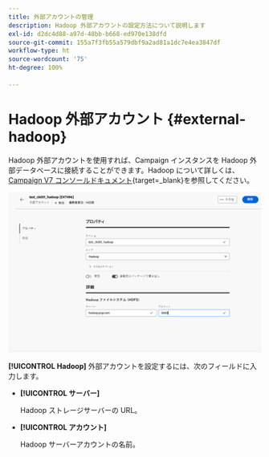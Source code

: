 ```yaml
---
title: 外部アカウントの管理
description: Hadoop 外部アカウントの設定方法について説明します
exl-id: d2dc4d88-a97d-48bb-b668-ed970e138dfd
source-git-commit: 155a7f3fb55a579dbf9a2ad81a1dc7e4ea3847df
workflow-type: ht
source-wordcount: '75'
ht-degree: 100%

---
```


# Hadoop 外部アカウント {#external-hadoop}

Hadoop 外部アカウントを使用すれば、Campaign インスタンスを Hadoop 外部データベースに接続することができます。Hadoop について詳しくは、[Campaign V7 コンソールドキュメント](https://experienceleague.adobe.com/ja/docs/campaign-classic/using/installing-campaign-classic/accessing-external-database/configure-fda/config-databases/configure-fda-hadoop){target=_blank}を参照してください。

![Hadoop 外部アカウントの設定を示すスクリーンショット。](assets/external-hadoop.png)

**[!UICONTROL Hadoop]** 外部アカウントを設定するには、次のフィールドに入力します。

* **[!UICONTROL サーバー]**

  Hadoop ストレージサーバーの URL。

* **[!UICONTROL アカウント]**

  Hadoop サーバーアカウントの名前。

